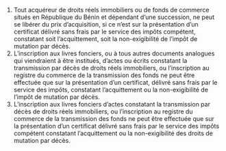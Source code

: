 1) Tout acquéreur de droits réels immobiliers ou de fonds de commerce situés en République du Bénin et dépendant d’une succession, ne peut se libérer du prix d’acquisition, si ce n’est sur la présentation d’un certificat délivré sans frais par le service des impôts compétent, constatant soit l’acquittement, soit la non-exigibilité de l’impôt de mutation par décès.
2) L’inscription  aux  livres  fonciers,  ou  à  tous  autres  documents  analogues  qui
viendraient à être institués, d’actes ou écrits constatant la transmission par décès de droits réels immobiliers, ou l’inscription au registre du commerce de la transmission des fonds ne peut être effectuée que sur la présentation d’un certificat, délivré sans frais par le service des impôts, constatant l’acquittement ou la non-exigibilité de l’impôt de mutation par décès.
3) L’inscription aux livres fonciers d’actes constatant la transmission par décès de
droits réels immobiliers, ou l’inscription au registre du commerce de la transmission des fonds ne peut être effectuée que sur la présentation d’un certificat délivré sans frais par le service des  impôts  compétent  constatant  l’acquittement  ou  la  non-exigibilité  des  droits  de mutation par décès.